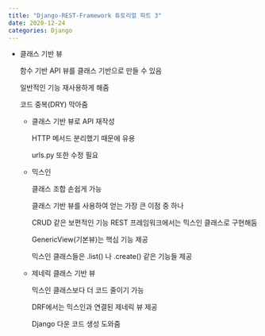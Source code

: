 ```yaml
---
title: "Django-REST-Framework 튜토리얼 파트 3"
date: 2020-12-24
categories: Django
---
```


- 클래스 기반 뷰

  함수 기반 API 뷰를 클래스 기반으로 만들 수 있음

  일반적인 기능 재사용하게 해줌

  코드 중복(DRY) 막아줌

  - 클래스 기반 뷰로 API 재작성

    HTTP 메서드 분리했기 때문에 유용

    urls.py 또한 수정 필요

  - 믹스인

    클래스 조합 손쉽게 가능

    클래스 기반 뷰를 사용하여 얻는 가장 큰 이점 중 하나

    CRUD 같은 보편적인 기능 REST 프레임워크에서는 믹스인 클래스로 구현해둠

    GenericView(기본뷰)는 핵심 기능 제공

    믹스인 클래스들은 .list() 나 .create() 같은 기능들 제공

  - 제네릭 클래스 기반 뷰

    믹스인 클래스보다 더 코드 줄이기 가능

    DRF에서는 믹스인과 연결된 제네릭 뷰 제공

    Django 다운 코드 생성 도와줌
